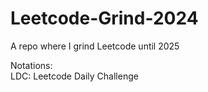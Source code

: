 # Leetcode-Grind-2024
A repo where I grind Leetcode until 2025

Notations:
<br>
LDC: Leetcode Daily Challenge
